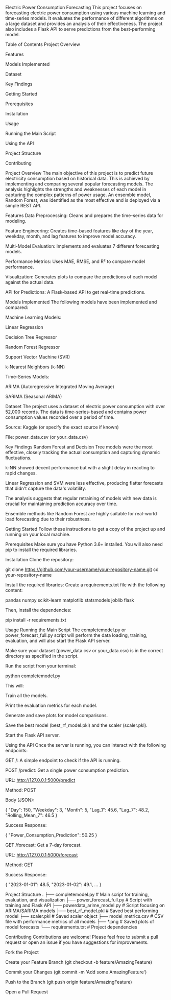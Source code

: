 Electric Power Consumption Forecasting
This project focuses on forecasting electric power consumption using various machine learning and time-series models. It evaluates the performance of different algorithms on a large dataset and provides an analysis of their effectiveness. The project also includes a Flask API to serve predictions from the best-performing model.

Table of Contents
Project Overview

Features

Models Implemented

Dataset

Key Findings

Getting Started

Prerequisites

Installation

Usage

Running the Main Script

Using the API

Project Structure

Contributing

Project Overview
The main objective of this project is to predict future electricity consumption based on historical data. This is achieved by implementing and comparing several popular forecasting models. The analysis highlights the strengths and weaknesses of each model in capturing the complex patterns of power usage. An ensemble model, Random Forest, was identified as the most effective and is deployed via a simple REST API.

Features
Data Preprocessing: Cleans and prepares the time-series data for modeling.

Feature Engineering: Creates time-based features like day of the year, weekday, month, and lag features to improve model accuracy.

Multi-Model Evaluation: Implements and evaluates 7 different forecasting models.

Performance Metrics: Uses MAE, RMSE, and R² to compare model performance.

Visualization: Generates plots to compare the predictions of each model against the actual data.

API for Predictions: A Flask-based API to get real-time predictions.

Models Implemented
The following models have been implemented and compared:

Machine Learning Models:

Linear Regression

Decision Tree Regressor

Random Forest Regressor

Support Vector Machine (SVR)

k-Nearest Neighbors (k-NN)

Time-Series Models:

ARIMA (Autoregressive Integrated Moving Average)

SARIMA (Seasonal ARIMA)

Dataset
The project uses a dataset of electric power consumption with over 52,000 records. The data is time-series-based and contains power consumption values recorded over a period of time.

Source: Kaggle (or specify the exact source if known)

File: power_data.csv (or your_data.csv)

Key Findings
Random Forest and Decision Tree models were the most effective, closely tracking the actual consumption and capturing dynamic fluctuations.

k-NN showed decent performance but with a slight delay in reacting to rapid changes.

Linear Regression and SVM were less effective, producing flatter forecasts that didn't capture the data's volatility.

The analysis suggests that regular retraining of models with new data is crucial for maintaining prediction accuracy over time.

Ensemble methods like Random Forest are highly suitable for real-world load forecasting due to their robustness.

Getting Started
Follow these instructions to get a copy of the project up and running on your local machine.

Prerequisites
Make sure you have Python 3.6+ installed. You will also need pip to install the required libraries.

Installation
Clone the repository:

git clone https://github.com/your-username/your-repository-name.git
cd your-repository-name

Install the required libraries:
Create a requirements.txt file with the following content:

pandas
numpy
scikit-learn
matplotlib
statsmodels
joblib
flask

Then, install the dependencies:

pip install -r requirements.txt

Usage
Running the Main Script
The completemodel.py or power_forecast_full.py script will perform the data loading, training, evaluation, and will also start the Flask API server.

Make sure your dataset (power_data.csv or your_data.csv) is in the correct directory as specified in the script.

Run the script from your terminal:

python completemodel.py

This will:

Train all the models.

Print the evaluation metrics for each model.

Generate and save plots for model comparisons.

Save the best model (best_rf_model.pkl) and the scaler (scaler.pkl).

Start the Flask API server.

Using the API
Once the server is running, you can interact with the following endpoints:

GET /: A simple endpoint to check if the API is running.

POST /predict: Get a single power consumption prediction.

URL: http://127.0.0.1:5000/predict

Method: POST

Body (JSON):

{
    "Day": 150,
    "Weekday": 3,
    "Month": 5,
    "Lag_1": 45.6,
    "Lag_7": 48.2,
    "Rolling_Mean_7": 46.5
}

Success Response:

{
    "Power_Consumption_Prediction": 50.25
}

GET /forecast: Get a 7-day forecast.

URL: http://127.0.0.1:5000/forecast

Method: GET

Success Response:

{
    "2023-01-01": 48.5,
    "2023-01-02": 49.1,
    ...
}

Project Structure
.
├── completemodel.py            # Main script for training, evaluation, and visualization
├── power_forecast_full.py      # Script with training and Flask API
├── powerdata_arime_model.py    # Script focusing on ARIMA/SARIMA models
├── best_rf_model.pkl           # Saved best performing model
├── scaler.pkl                  # Saved scaler object
├── model_metrics.csv           # CSV file with performance metrics of all models
├── *.png                       # Saved plots of model forecasts
└── requirements.txt            # Project dependencies

Contributing
Contributions are welcome! Please feel free to submit a pull request or open an issue if you have suggestions for improvements.

Fork the Project

Create your Feature Branch (git checkout -b feature/AmazingFeature)

Commit your Changes (git commit -m 'Add some AmazingFeature')

Push to the Branch (git push origin feature/AmazingFeature)

Open a Pull Request
